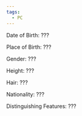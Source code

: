 ```yaml
---
tags:
  - PC
---
```

Date of Birth: ???

Place of Birth: ???

Gender: ???

Height: ???

Hair: ???

Nationality: ???

Distinguishing Features: ???